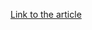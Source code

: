 [Link to the article](https://blog.xlab.qianxin.com/bigpanzi-exposed-hidden-cyber-threat-behind-your-stb/)
